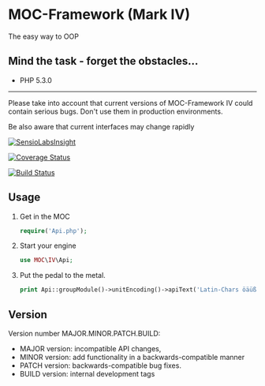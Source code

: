 MOC-Framework (Mark IV)
=======================
The easy way to OOP

Mind the task - forget the obstacles...
---------------------------------------

- PHP 5.3.0

------------------------------------------------------------------------------------------------------------------------

Please take into account that current versions of MOC-Framework IV could contain serious bugs.
Don't use them in production environments.

Be also aware that current interfaces may change rapidly

[![SensioLabsInsight](https://insight.sensiolabs.com/projects/708afcd6-5202-4d62-8a8b-99d68cae5d9b/big.png)](https://insight.sensiolabs.com/projects/708afcd6-5202-4d62-8a8b-99d68cae5d9b)

[![Coverage Status](https://coveralls.io/repos/DerDu/MOC-Framework-Mark-IV/badge.png?branch=development)](https://coveralls.io/r/DerDu/MOC-Framework-Mark-IV?branch=development)

[![Build Status](https://travis-ci.org/DerDu/MOC-Framework-Mark-IV.svg?branch=development)](https://travis-ci.org/DerDu/MOC-Framework-Mark-IV)

Usage
-----

1. Get in the MOC

	```php
	require('Api.php');
	```
2. Start your engine

	```php
	use MOC\IV\Api;
	```
3. Put the pedal to the metal.

	```php
	print Api::groupModule()->unitEncoding()->apiText('Latin-Chars öäüß')->getUtf8();
	```

Version
-------

Version number MAJOR.MINOR.PATCH.BUILD:

- MAJOR version: incompatible API changes,
- MINOR version: add functionality in a backwards-compatible manner
- PATCH version: backwards-compatible bug fixes.
- BUILD version: internal development tags
